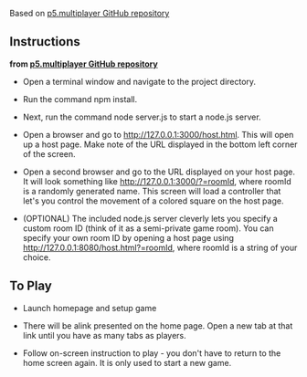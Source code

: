 

Based on [p5.multiplayer GitHub repository](https://github.com/L05/p5.multiplayer)

## Instructions 
**from [p5.multiplayer GitHub repository](https://github.com/L05/p5.multiplayer)**

* Open a terminal window and navigate to the project directory.

* Run the command npm install.

* Next, run the command node server.js to start a node.js server.

* Open a browser and go to http://127.0.0.1:3000/host.html. This will open up a host page. Make note of the URL displayed in the bottom left corner of the screen.

* Open a second browser and go to the URL displayed on your host page. It will look something like http://127.0.0.1:3000/?=roomId, where roomId is a randomly generated name. This screen will load a controller that let's you control the movement of a colored square on the host page.

* (OPTIONAL) The included node.js server cleverly lets you specify a custom room ID (think of it as a semi-private game room). You can specify your own room ID by opening a host page using http://127.0.0.1:8080/host.html?=roomId, where roomId is a string of your choice.

## To Play ##

* Launch homepage and setup game

* There will be alink presented on the home page. Open a new tab at that link until you have as many tabs as players.

* Follow on-screen instruction to play - you don't have to return to the home screen again. It is only used to start a new game. 

